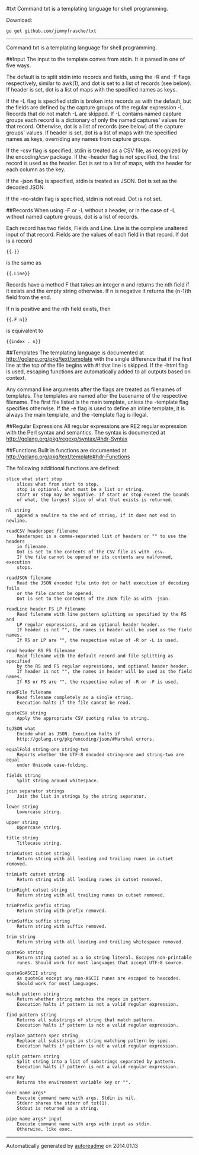 #txt
Command txt is a templating language for shell programming.

Download:
```shell
go get github.com/jimmyfrasche/txt
```

* * *
Command txt is a templating language for shell programming.

##Input
The input to the template comes from stdin.
It is parsed in one of five ways.

The default is to split stdin into records and fields, using the -R and -F
flags respectively, similar to awk(1), and dot is set to a list of records
(see below).
If header is set, dot is a list of maps with the specified names as keys.

If the -L flag is specified stdin is broken into records as with the default,
but the fields are defined by the capture groups of the regular expression
-L.
Records that do not match -L are skipped.
If -L contains named capture groups each record is a dictionary of only
the named captures' values for that record.
Otherwise, dot is a list of records (see below) of the capture groups' values.
If header is set, dot is a list of maps with the specified names as keys,
overriding any names from capture groups.

If the -csv flag is specified, stdin is treated as a CSV file, as recognized
by the encoding/csv package.
If the -header flag is not specified, the first record is used as the header.
Dot is set to a list of maps, with the header for each column as the key.

If the -json flag is specified, stdin is treated as JSON.
Dot is set as the decoded JSON.

If the -no-stdin flag is specified, stdin is not read.
Dot is not set.

##Records
When using -F or -L without a header, or in the case of -L without named
capture groups, dot is a list of records.

Each record has two fields, Fields and Line.
Line is the complete unaltered input of that record.
Fields are the values of each field in that record.
If dot is a record

```
{{.}}
```

is the same as

```
{{.Line}}
```

Records have a method F that takes an integer n and returns the nth field
if it exists and the empty string otherwise.
If n is negative it returns the (n-1)th field from the end.

If n is positive and the nth field exists, then

```
{{.F n}}
```

is equivalent to

```
{{index . n}}
```

##Templates
The templating language is documented at http://golang.org/pkg/text/template
with the single difference that if the first line at the top of the file
begins with #! that line is skipped.
If the -html flag is used, escaping functions are automatically added to all
outputs based on context.

Any command line arguments after the flags are treated as filenames
of templates.
The templates are named after the basename of the respective filename.
The first file listed is the main template, unless the -template flag
specifies otherwise.
If the -e flag is used to define an inline template, it is always the main
template, and the -template flag is illegal.

##Regular Expressions
All regular expressions are RE2 regular expression with the Perl syntax and
semantics.
The syntax is documented at
http://golang.org/pkg/regexp/syntax/#hdr-Syntax

##Functions
Built in functions are documented at
http://golang.org/pkg/text/template#hdr-Functions

The following additional functions are defined:

```
slice what start stop
	slices what from start to stop.
	stop is optional. what must be a list or string.
	start or stop may be negative. If start or stop exceed the bounds
	of what, the largest slice of what that exists is returned.

nl string
	append a newline to the end of string, if it does not end in newline.

readCSV headerspec filename
	headerspec is a comma-separated list of headers or "" to use the headers
	in filename.
	Dot is set to the contents of the CSV file as with -csv.
	If the file cannot be opened or its contents are malformed, execution
	stops.

readJSON filename
	Read the JSON encoded file into dot or halt execution if decoding fails
	or the file cannot be opened.
	Dot is set to the contents of the JSON file as with -json.

readLine header FS LP filename
	Read filename with line pattern splitting as specified by the RS and
	LP regular expressions, and an optional header header.
	If header is not "", the names in header will be used as the field names.
	If RS or LP are "", the respective value of -R or -L is used.

read header RS FS filename
	Read filename with the default record and file splitting as specified
	by the RS and FS regular expressions, and optional header header.
	If header is not "", the names in header will be used as the field names.
	If RS or FS are "", the respective value of -R or -F is used.

readFile filename
	Read filename completely as a single string.
	Execution halts if the file cannot be read.

quoteCSV string
	Apply the appropriate CSV quoting rules to string.

toJSON what
	Encode what as JSON. Execution halts if
	http://golang.org/pkg/encoding/json/#Marshal errors.

equalFold string-one string-two
	Reports whether the UTF-8 encoded string-one and string-two are equal
	under Unicode case-folding.

fields string
	Split string around whitespace.

join separator strings
	Join the list in strings by the string separator.

lower string
	Lowercase string.

upper string
	Uppercase string.

title string
	Titlecase string.

trimCutset cutset string
	Return string with all leading and trailing runes in cutset removed.

trimLeft cutset string
	Return string with all leading runes in cutset removed.

trimRight cutset string
	Return string with all trailing runes in cutset removed.

trimPrefix prefix string
	Return string with prefix removed.

trimSuffix suffix string
	Return string with suffix removed.

trim string
	Return string with all leading and trailing whitespace removed.

quoteGo string
	Return string quoted as a Go string literal. Escapes non-printable
	runes. Should work for most languages that accept UTF-8 source.

quoteGoASCII string
	As quoteGo except any non-ASCII runes are escaped to hexcodes.
	Should work for most languages.

match pattern string
	Return whether string matches the regex in pattern.
	Execution halts if pattern is not a valid regular expression.

find pattern string
	Returns all substrings of string that match pattern.
	Execution halts if pattern is not a valid regular expression.

replace pattern spec string
	Replace all substrings in string matching pattern by spec.
	Execution halts if pattern is not a valid regular expression.

split pattern string
	Split string into a list of substrings separated by pattern.
	Execution halts if pattern is not a valid regular expression.

env key
	Returns the environment variable key or "".

exec name args*
	Execute command name with args. Stdin is nil.
	Stderr shares the stderr of txt(1).
	Stdout is returned as a string.

pipe name args* input
	Execute command name with args with input as stdin.
	Otherwise, like exec.
```



* * *
Automatically generated by [autoreadme](https://github.com/jimmyfrasche/autoreadme) on 2014.01.13
